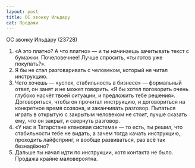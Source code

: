 ```yaml
---
layout: post
title: ОС звонку Ильдару
cat: Продажи
---
```


ОС звонку Ильдару (23728)

1. «А это платно? А что платно» — и ты начинаешь зачитывать текст с бумажки. Почеловечнее! Лучше спросить, «ты готов уже покупать?».
2. Я бы не стал разговаривать с человеком, который не читал инструкцию.
3. Чего хочешь — «успех, стабильность в бизнесе» — формальный ответ, он занят и не может говорить. «Я бы хотел поговорить очень глубоко насчёт твоей ситуации, и предложить тебе решения». Договориться, чтобы он прочитал инструкцию, и договориться на конкретное время созвона, и заканчивать разговор. Пытаться играть в открытую с закрытым человеком не стоит, лучше сказать ему, что он закрыт, и свернуть разговор.
4. «У нас в Татарстане клановая система» — то есть, ты решил, что стабильности тебе не видать, а зачем тогда качать инструкцию, проходить лайфспринг, и вообще развиваться, раз всё так безнадёжно?
5. Дальше ты начал идти по инструкции, хотя контакта не было. Продажа крайне маловероятна.